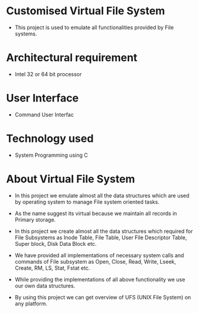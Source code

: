 # Customised Virtual File System 
- This project is used to emulate all functionalities provided by File systems. 

# Architectural requirement
- Intel 32 or 64 bit processor

# User Interface 
- Command User Interfac

# Technology used 
- System Programming using C 
 
# About Virtual File System 
- In this project we emulate almost all the data structures which are used by operating system to 
manage File system oriented tasks.

- As the name suggest its virtual because we maintain all records in Primary storage. 

- In this project we create almost all the data structures which required for File Subsystems as 
  Inode Table, File Table, User File Descriptor Table, Super block, Disk 
  Data Block etc.
  
- We have provided all implementations of necessary system calls and commands of File 
  subsystem as Open, Close, Read, Write, Lseek, Create, RM, LS, Stat, Fstat etc. 
  
- While providing the implementations of all above functionality we use our own data 
structures. 

- By using this project we can get overview of UFS (UNIX File System) on any platform.

